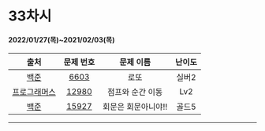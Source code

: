 # 33차시
#### 2022/01/27(목)~2021/02/03(목)

|               출처               |                   문제 번호                    |     문제 이름      | 난이도 |
| :------------------------------: | :--------------------------------------------: | :----------------: | :----: |
| [백준](https://www.acmicpc.net/) | [6603](https://www.acmicpc.net/problem/6603) | 로또 | 실버2  |
| [프로그래머스](https://programmers.co.kr/) | [12980](https://programmers.co.kr/learn/courses/30/lessons/12980) | 점프와 순간 이동 | Lv2 |
| [백준](https://www.acmicpc.net/) | [15927](https://www.acmicpc.net/problem/15927) | 회문은 회문아니야!! | 골드5 |

---